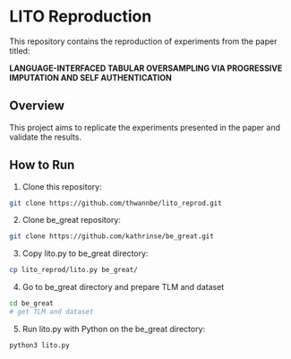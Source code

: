 # LITO Reproduction

This repository contains the reproduction of experiments from the paper titled:

**LANGUAGE-INTERFACED TABULAR OVERSAMPLING VIA PROGRESSIVE IMPUTATION AND SELF AUTHENTICATION**

## Overview

This project aims to replicate the experiments presented in the paper and validate the results.

## How to Run

1. Clone this repository:
```bash
git clone https://github.com/thwannbe/lito_reprod.git
```

2. Clone be_great repository:
```bash
git clone https://github.com/kathrinse/be_great.git
```

3. Copy lito.py to be_great directory:
```bash
cp lito_reprod/lito.py be_great/
```

4. Go to be_great directory and prepare TLM and dataset
```bash
cd be_great
# get TLM and dataset
```

5. Run lito.py with Python on the be_great directory:
```bash
python3 lito.py
```